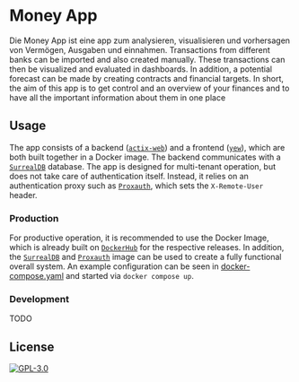# Money App

Die Money App ist eine app zum analysieren, visualisieren und vorhersagen von Vermögen, Ausgaben und einnahmen.
Transactions from different banks can be imported and also created manually. 
These transactions can then be visualized and evaluated in dashboards. 
In addition, a potential forecast can be made by creating contracts and financial targets.
In short, the aim of this app is to get control and an overview of your finances and to have all the important information about them in one place

## Usage

The app consists of a backend ([`actix-web`](https://actix.rs/)) and a frontend ([`yew`](https://yew.rs/)), which are both built together in a Docker image.
The backend communicates with a [`SurrealDB`](https://surrealdb.com/) database.
The app is designed for multi-tenant operation, but does not take care of authentication itself. 
Instead, it relies on an authentication proxy such as [`Proxauth`](https://github.com/xilefmusics/proxauth), which sets the `X-Remote-User` header.

### Production

For productive operation, it is recommended to use the Docker Image, which is already built on [`DockerHub`](https://hub.docker.com/repository/docker/xilefmusics/money-app) for the respective releases.
In addition, the [`SurrealDB`](https://hub.docker.com/r/surrealdb/surrealdb) and [`Proxauth`](https://hub.docker.com/r/xilefmusics/proxauth) image can be used to create a fully functional overall system.
An example configuration can be seen in [docker-compose.yaml](https://github.com/xilefmusics/money-app/blob/main/docker-compose.yaml) and started via `docker compose up`.

### Development

TODO

## License

[![GPL-3.0](https://img.shields.io/badge/License-GPLv3-blue.svg)](LICENSE)
